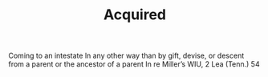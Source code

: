 ---
title: Acquired
permalink: "/definitions/acquired.html"
body: Coming to an intestate ln any other way than by gift, devise, or descent from
  a parent or the ancestor of a parent In re Miller’s WIU, 2 Lea (Tenn.) 54
published_at: '2018-07-07'
layout: post
---